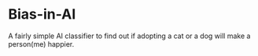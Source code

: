 # Bias-in-AI
A fairly simple AI classifier to find out if adopting a cat or a dog will make a person(me) happier. 
